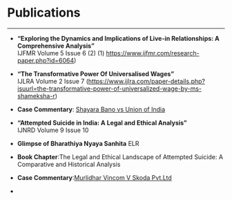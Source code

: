 # Publications  

---

- **“Exploring the Dynamics and Implications of Live-in Relationships: A Comprehensive Analysis”**  
  IJFMR Volume 5 Issue 6 (2)	(1)	https://www.ijfmr.com/research-paper.php?id=6064)

- **“The Transformative Power Of Universalised Wages”**  
  IJLRA Volume 2 Issue 7  (https://www.ijlra.com/paper-details.php?isuurl=the-transformative-power-of-universalized-wage-by-ms-shameksha-r) 

- **Case Commentary**: [Shayara Bano vs Union of India](https://www.legalserviceindia.com/legal/article-18518-shayara-bano-vs-union-of-india-landmark-case-on-triple-talaq-and-women-s-rights-in-india.html)  

- **“Attempted Suicide in India: A Legal and Ethical Analysis”**  
  IJNRD Volume 9 Issue 10

- **Glimpse of Bharathiya Nyaya Sanhita** ELR

 - **Book Chapter**:The Legal and Ethical Landscape of Attempted Suicide: A Comparative and Historical Analysis

-  **Case Commentary**:[Murlidhar Vincom V Skoda Pvt.Ltd](https://www.legalserviceindia.com/Legal-Articles/murlidhar-vincom-pvt-ltd-v-skoda-india-pvt-ltd-2024/)
- 

